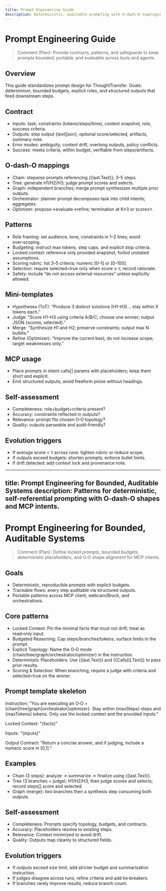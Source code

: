 ```yaml
---
title: Prompt Engineering Guide
description: Deterministic, auditable prompting with O‑dash‑O topologies and PMCR‑O loops for MCP intents and agents.
---
```


# Prompt Engineering Guide

> Comment (Plan): Provide contracts, patterns, and safeguards to keep prompts bounded, portable, and evaluable across tools and agents.

## Overview
This guide standardizes prompt design for ThoughtTransfer. Goals: determinism, bounded budgets, explicit roles, and structured outputs that feed downstream steps.

## Contract
- Inputs: task, constraints (tokens/steps/time), context snapshot, role, success criteria.
- Outputs: step output {text|json}, optional score/selected, artifacts, summary note.
- Error modes: ambiguity, context drift, overlong outputs, policy conflicts.
- Success: meets criteria, within budget, verifiable from steps/artifacts.

## O‑dash‑O mappings
- Chain: stepwise prompts referencing {{last.Text}}; 3–5 steps.
- Tree: generate H1/H2/H3; judge prompt scores and selects.
- Graph: independent branches; merge prompt synthesizes multiple prior outputs.
- Orchestrator: planner prompt decomposes task into child intents; aggregates.
- Optimizer: propose→evaluate→refine; termination at K≤3 or score≥τ.

## Patterns
- Role framing: set audience, tone, constraints in 1–2 lines; avoid over‑scoping.
- Budgeting: instruct max tokens, step caps, and explicit stop criteria.
- Locked context: reference only provided snapshot; forbid unstated assumptions.
- Scoring rubric: list 3–5 criteria; numeric [0–1] or [0–100].
- Selection: require selected=true only when score ≥ τ; record rationale.
- Safety: include “do not access external resources” unless explicitly allowed.

## Mini‑templates
- Hypotheses (ToT): “Produce 3 distinct solutions (H1–H3)… stay within X tokens each.”
- Judge: “Score H1–H3 using criteria A/B/C; choose one winner; output JSON {scores, selected}.”
- Merge: “Synthesize H1 and H2; preserve constraints; output max N bullets.”
- Refine (Optimizer): “Improve the current best; do not increase scope; target weaknesses only.”

## MCP usage
- Place prompts in intent calls[] params with placeholders; keep them short and explicit.
- Emit structured outputs; avoid freeform prose without headings.

## Self‑assessment
- Completeness: role+budget+criteria present?
- Accuracy: constraints reflected in outputs?
- Relevance: prompt fits chosen O‑O topology?
- Quality: outputs parseable and audit‑friendly?

## Evolution triggers
- If average score < τ across runs: tighten rubric or reduce scope.
- If outputs exceed budgets: shorten prompts; enforce bullet limits.
- If drift detected: add context lock and provenance note.
---
title: Prompt Engineering for Bounded, Auditable Systems
description: Patterns for deterministic, self-referential prompting with O‑dash‑O shapes and MCP intents.
---

# Prompt Engineering for Bounded, Auditable Systems

> Comment (Plan): Define locked prompts, bounded budgets, deterministic placeholders, and O‑O shape alignment for MCP intents.

## Goals
- Deterministic, reproducible prompts with explicit budgets.
- Traceable flows: every step auditable via structured outputs.
- Portable patterns across MCP client, webcam/Brock, and orchestrations.

## Core patterns
- Locked Context: Pin the minimal facts that must not drift; treat as read‑only input.
- Budgeted Reasoning: Cap steps/branches/tokens; surface limits in the prompt.
- Explicit Topology: Name the O‑O mode (chain/tree/graph/orchestrator/optimizer) in the instruction.
- Deterministic Placeholders: Use {{last.Text}} and {{Calls[i].Text}} to pass prior results.
- Scoring & Selection: When branching, require a judge with criteria and selected=true on the winner.

## Prompt template skeleton
Instruction: "You are executing an O‑O = {chain|tree|graph|orchestrator|optimizer}. Stay within {maxSteps} steps and {maxTokens} tokens. Only use the locked context and the provided inputs."

Locked Context: "{facts}"

Inputs: "{inputs}"

Output Contract: "Return a concise answer, and if judging, include a numeric score in [0,1]."

## Examples
- Chain (3 steps): analyze → summarize → finalize using {{last.Text}}.
- Tree (3 branches + judge): H1/H2/H3, then judge scores and selects; record steps[].score and selected.
- Graph (merge): two branches then a synthesis step consuming both outputs.

## Self‑assessment
- Completeness: Prompts specify topology, budgets, and contracts.
- Accuracy: Placeholders resolve to existing steps.
- Relevance: Context minimized to avoid drift.
- Quality: Outputs map cleanly to structured fields.

## Evolution triggers
- If outputs exceed size limit, add stricter budget and summarization instruction.
- If judges disagree across runs, refine criteria and add tie‑breakers.
- If branches rarely improve results, reduce branch count.
